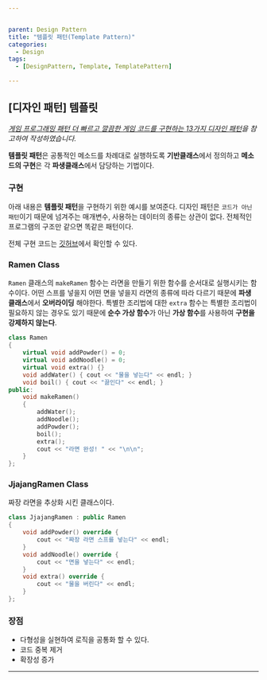 ```yaml
---


parent: Design Pattern
title: "템플릿 패턴(Template Pattern)"
categories:
  - Design
tags:
  - [DesignPattern, Template, TemplatePattern]

---
```


## [디자인 패턴] 템플릿

*[게임 프로그래밍 패턴 더 빠르고 깔끔한 게임 코드를 구현하는 13가지 디자인 패턴](http://www.hanbit.co.kr/store/books/look.php?p_code=B4342659595)을 참고하여 작성하였습니다.*



**템플릿 패턴**은 공통적인 메소드를 차례대로 실행하도록 **기반클래스**에서 정의하고 **메소드의 구현**은 각 **파생클래스**에서 담당하는 기법이다.



### 구현

아래 내용은 **템플릿 패턴**을 구현하기 위한 예시를 보여준다. 디자인 패턴은 `코드가 아닌 패턴`이기 때문에 넘겨주는 매개변수, 사용하는 데이터의 종류는 상관이 없다. 전체적인 프로그램의 구조만 같으면 똑같은 패턴이다.

전체 구현 코드는 [깃허브]( https://github.com/JangHyeonJun/CPPStudy/blob/master/CPPStudy/template_pattern.cpp)에서 확인할 수 있다.



### Ramen Class

`Ramen` 클래스의 `makeRamen` 함수는 라면을 만들기 위한 함수를 순서대로 실행시키는 함수이다. 어떤 스프를 넣을지 어떤 면을 넣을지 라면의 종류에 따라 다르기 때문에 **파생 클래스**에서 **오버라이딩** 해야한다. 특별한 조리법에 대한 `extra` 함수는 특별한 조리법이 필요하지 않는 경우도 있기 때문에 **순수 가상 함수**가 아닌 **가상 함수**를 사용하여 **구현을 강제하지 않는다**.

```c++
class Ramen
{
	virtual void addPowder() = 0;
	virtual void addNoodle() = 0;
	virtual void extra() {}
	void addWater() { cout << "물을 넣는다" << endl; }
	void boil() { cout << "끓인다" << endl; }
public:
	void makeRamen()
	{
		addWater();
		addNoodle();
		addPowder();
		boil();
		extra();
		cout << "라면 완성! " << "\n\n";
	}
};
```



### JjajangRamen Class

짜장 라면을 추상화 시킨 클래스이다.

```c++
class JjajangRamen : public Ramen
{
	void addPowder() override {
		cout << "짜장 라면 스프를 넣는다" << endl;
	}
	void addNoodle() override {
		cout << "면을 넣는다" << endl;
	}
	void extra() override {
		cout << "물을 버린다" << endl;
	}
};
```



### 장점

- 다형성을 실현하여 로직을 공통화 할 수 있다.
- 코드 중복 제거
- 확장성 증가

---

  


